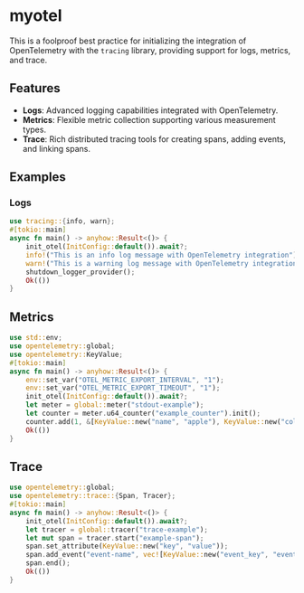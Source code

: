 # myotel

This is a foolproof best practice for initializing the integration of OpenTelemetry with the `tracing` library, providing support for logs, metrics, and trace.

## Features

-   **Logs**: Advanced logging capabilities integrated with OpenTelemetry.
-   **Metrics**: Flexible metric collection supporting various measurement types.
-   **Trace**: Rich distributed tracing tools for creating spans, adding events, and linking spans.

## Examples

### Logs

```rust
use tracing::{info, warn};
#[tokio::main]
async fn main() -> anyhow::Result<()> {
    init_otel(InitConfig::default()).await?;
    info!("This is an info log message with OpenTelemetry integration");
    warn!("This is a warning log message with OpenTelemetry integration");
    shutdown_logger_provider();
    Ok(())
}
```

## Metrics

```rust
use std::env;
use opentelemetry::global;
use opentelemetry::KeyValue;
#[tokio::main]
async fn main() -> anyhow::Result<()> {
    env::set_var("OTEL_METRIC_EXPORT_INTERVAL", "1");
    env::set_var("OTEL_METRIC_EXPORT_TIMEOUT", "1");
    init_otel(InitConfig::default()).await?;
    let meter = global::meter("stdout-example");
    let counter = meter.u64_counter("example_counter").init();
    counter.add(1, &[KeyValue::new("name", "apple"), KeyValue::new("color", "green")]);
    Ok(())
}
```

## Trace

```rust
use opentelemetry::global;
use opentelemetry::trace::{Span, Tracer};
#[tokio::main]
async fn main() -> anyhow::Result<()> {
    init_otel(InitConfig::default()).await?;
    let tracer = global::tracer("trace-example");
    let mut span = tracer.start("example-span");
    span.set_attribute(KeyValue::new("key", "value"));
    span.add_event("event-name", vec![KeyValue::new("event_key", "event_value")]);
    span.end();
    Ok(())
}
```

